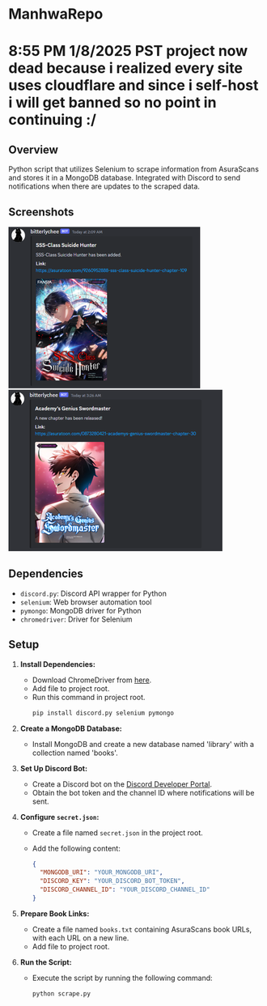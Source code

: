 # ManhwaRepo
# 8:55 PM 1/8/2025 PST project now dead because i realized every site uses cloudflare and since i self-host i will get banned so no point in continuing :/
## Overview
Python script that utilizes Selenium to scrape information from AsuraScans and stores it in a MongoDB database. Integrated with Discord to send notifications when there are updates to the scraped data.

## Screenshots

![Screenshot 1](https://github.com/krsina/ManhwaRepo/blob/main/demo/added.PNG?raw=true) &nbsp; &nbsp; ![Screenshot 2](https://raw.githubusercontent.com/krsina/ManhwaRepo/main/demo/newchapter.png)

## Dependencies
- `discord.py`: Discord API wrapper for Python
- `selenium`: Web browser automation tool
- `pymongo`: MongoDB driver for Python
- `chromedriver`: Driver for Selenium

## Setup

1. **Install Dependencies:**
   - Download ChromeDriver from [here](https://sites.google.com/chromium.org/driver/).
   - Add file to project root.
   - Run this command in project root.
     ```bash
     pip install discord.py selenium pymongo
     ```

2. **Create a MongoDB Database:**
   - Install MongoDB and create a new database named 'library' with a collection named 'books'.

3. **Set Up Discord Bot:**
   - Create a Discord bot on the [Discord Developer Portal](https://discord.com/developers/applications).
   - Obtain the bot token and the channel ID where notifications will be sent.

4. **Configure `secret.json`:**
   - Create a file named `secret.json` in the project root.
   - Add the following content:

     ```json
     {
       "MONGODB_URI": "YOUR_MONGODB_URI",
       "DISCORD_KEY": "YOUR_DISCORD_BOT_TOKEN",
       "DISCORD_CHANNEL_ID": "YOUR_DISCORD_CHANNEL_ID"
     }
     ```

5. **Prepare Book Links:**
   - Create a file named `books.txt` containing AsuraScans book URLs, with each URL on a new line.
   - Add file to project root.

6. **Run the Script:**
   - Execute the script by running the following command:

     ```bash
     python scrape.py
     ```
